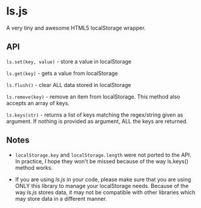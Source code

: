 ls.js
=====

A very tiny and awesome HTML5 localStorage wrapper.


API
---

`ls.set(key, value)` - store a value in localStorage

`ls.get(key)` - gets a value from localStorage

`ls.flush()` - clear ALL data stored in localStorage

`ls.remove(key)` - remove an item from localStorage. This method also accepts an array of keys.

`ls.keys(str)` - returns a list of keys matching the regex/string given as argument. If nothing is provided as argument, ALL the keys are returned.



Notes
-----

 - `localStorage.key` and `localStorage.length` were not ported to the API. In practice, I hope they won't be missed because of the way ls.keys() method works.

 - If you are using *ls.js* in your code, please make sure that you are using ONLY this library to manage your localStorage needs. Because of the way *ls.js* stores data, it may not be compatible with other libraries which may store data in a different manner.



